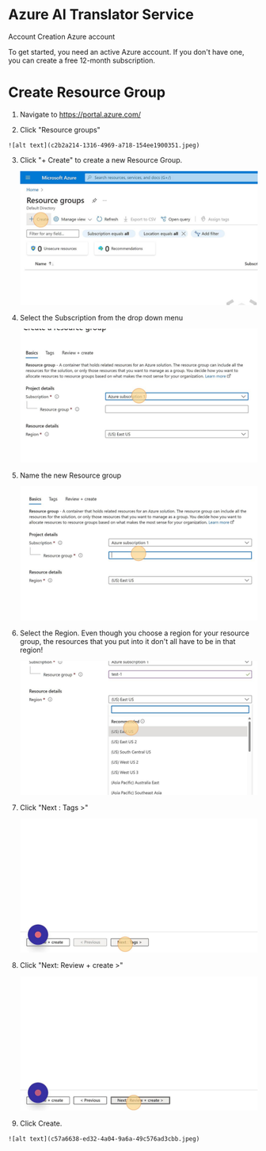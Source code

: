 # Azure AI Translator Service 
 
 Account Creation Azure account 
  
  To get started, you need an active Azure account. If you don't have one, you can create a free 12-month subscription. 

# Create Resource Group 

  1. Navigate to https://portal.azure.com/

  2. Click "Resource groups"

    ![alt text](c2b2a214-1316-4969-a718-154ee1900351.jpeg)
  
  3. Click "+ Create" to create a new Resource Group.
   
     ![alt text](37335801-cadc-4057-9a6b-2c6039557734.jpeg)

 4. Select the Subscription from the drop down menu

    ![alt text](7d665ddc-8900-4e9c-891c-24f3717d73b2.jpeg)

 5. Name the new Resource group

    ![alt text](04bfd1e4-357a-47ca-97f1-a6b4377574ee.jpeg)

 6. Select the Region. Even though you choose a region for your resource group, the resources that you put into it don't all have to be in that region!

    ![alt text](9b587e46-afd1-434b-b2b4-f19753f53415.jpeg)  

 7. Click "Next : Tags >"

    ![alt text](70ded9eb-2880-4ad9-a6b2-8f649438c35d-1.jpeg)  

 9. Click "Next: Review + create >"

    ![alt text](de825aef-a0a3-4ff0-9682-feb79ed63665.jpeg)   

 10. Click Create.

    ![alt text](c57a6638-ed32-4a04-9a6a-49c576ad3cbb.jpeg)   
